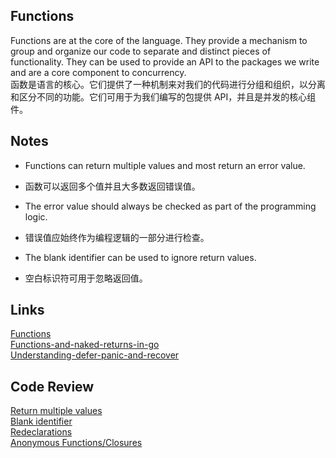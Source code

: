 ## Functions

Functions are at the core of the language. They provide a mechanism to group and organize our code to separate and distinct pieces of functionality. They can be used to provide an API to the packages we write and are a core component to concurrency.  
函数是语言的核心。它们提供了一种机制来对我们的代码进行分组和组织，以分离和区分不同的功能。它们可用于为我们编写的包提供 API，并且是并发的核心组件。
## Notes

* Functions can return multiple values and most return an error value.
* 函数可以返回多个值并且大多数返回错误值。

* The error value should always be checked as part of the programming logic.
* 错误值应始终作为编程逻辑的一部分进行检查。

* The blank identifier can be used to ignore return values.
* 空白标识符可用于忽略返回值。

## Links

[Functions](https://golang.org/doc/effective_go.html#functions)  
[Functions-and-naked-returns-in-go](https://www.ardanlabs.com/blog/2013/10/functions-and-naked-returns-in-go.html)  
[Understanding-defer-panic-and-recover](https://www.ardanlabs.com/blog/2013/06/understanding-defer-panic-and-recover.html)

## Code Review

[Return multiple values](example/multiple-values/multiple-values.go)  
[Blank identifier](example/blank-identifier/blank-identifier.go)  
[Redeclarations](example/redeclarations/redeclarations.go)  
[Anonymous Functions/Closures](example/anonymous-functions-clourses/anonymous-clourses.go)
